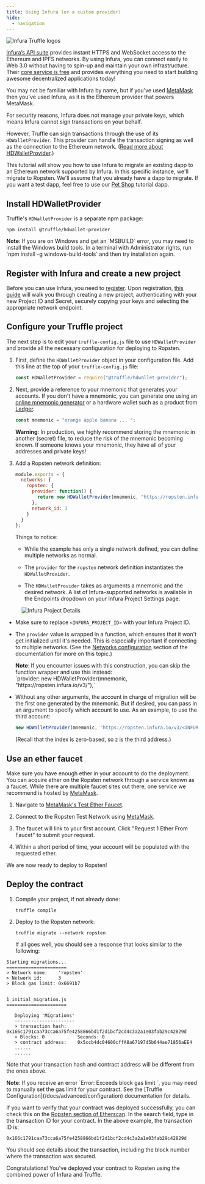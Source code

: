 ```yaml
---
title: Using Infura (or a custom provider)
hide:
  - navigation
---
```


![Infura Truffle logos](/img/tutorials/infura/infura-truffle.png)

[Infura’s API suite](https://infura.io/?&utm_source=truffle&utm_medium=referral&utm_campaign=tutorials&utm_content=truffleinfuraguide) provides instant HTTPS and WebSocket access to the Ethereum and IPFS networks. By using Infura, you can connect easily to Web 3.0 without having to spin-up and maintain your own infrastructure. Their [core service is free](https://infura.io/pricing?&utm_source=truffle&utm_medium=referral&utm_campaign=tutorials&utm_content=truffleinfuraguide) and provides everything you need to start building awesome decentralized applications today!

You may not be familiar with Infura by name, but if you've used [MetaMask](https://metamask.io) then you've used Infura, as it is the Ethereum provider that powers MetaMask.

For security reasons, Infura does not manage your private keys, which means Infura cannot sign transactions on your behalf.

However, Truffle can sign transactions through the use of its `HDWalletProvider`. This provider can handle the transaction signing as well as the connection to the Ethereum network. ([Read more about HDWalletProvider](https://github.com/trufflesuite/truffle/tree/develop/packages/hdwallet-provider).)

This tutorial will show you how to use Infura to migrate an existing dapp to an Ethereum network supported by Infura. In this specific instance, we'll migrate to Ropsten. We'll assume that you already have a dapp to migrate. If you want a test dapp, feel free to use our [Pet Shop](/tutorial) tutorial dapp.

## Install HDWalletProvider

Truffle's `HDWalletProvider` is a separate npm package:

```shell
npm install @truffle/hdwallet-provider
```

<p class="alert alert-info">
<strong>Note</strong>: If you are on Windows and get an `MSBUILD` error, you may need to install the Windows build tools. In a terminal with Administrator rights, run `npm install -g windows-build-tools` and then try installation again.
</p>

## Register with Infura and create a new project

Before you can use Infura, you need to [register](https://infura.io/signup?&utm_source=truffle&utm_medium=referral&utm_campaign=tutorials&utm_content=truffleinfuraguide). Upon registration, [this guide](https://blog.infura.io/getting-started-with-infura-28e41844cc89/?&utm_source=truffle&utm_medium=referral&utm_campaign=tutorials&utm_content=truffleinfuraguide) will walk you through creating a new project, authenticating with your new Project ID and Secret, securely copying your keys and selecting the appropriate network endpoint.

## Configure your Truffle project

The next step is to edit your `truffle-config.js` file to use `HDWalletProvider` and provide all the necessary configuration for deploying to Ropsten.

1. First, define the `HDWalletProvider` object in your configuration file. Add this line at the top of your `truffle-config.js` file:

   ```javascript
   const HDWalletProvider = require("@truffle/hdwallet-provider");
   ```

2. Next, provide a reference to your mnemonic that generates your accounts. If you don't have a mnemonic, you can generate one using an [online mnemonic generator](https://iancoleman.io/bip39) or a hardware wallet such as a product from [Ledger](https://www.ledger.com).

   ```javascript
   const mnemonic = "orange apple banana ... ";
   ```

   <p class="alert alert-danger">
   <strong>Warning</strong>: In production, we highly recommend storing the mnemonic in another (secret) file, to reduce the risk of the mnemonic becoming known. If someone knows your mnemonic, they have all of your addresses and private keys!
   </p>

3. Add a Ropsten network definition:

   ```javascript
   module.exports = {
     networks: {
       ropsten: {
         provider: function() {
           return new HDWalletProvider(mnemonic, "https://ropsten.infura.io/v3/<INFURA_PROJECT_ID>")
         },
         network_id: 3
       }
     }
   };
   ```

   Things to notice:

   * While the example has only a single network defined, you can define multiple networks as normal.

   * The `provider` for the `ropsten` network definition instantiates the `HDWalletProvider`.

   * The `HDWalletProvider` takes as arguments a mnemonic and the desired network. A list of Infura-supported networks is available in the Endpoints dropdown on your Infura Project Settings page.

<figure class="screenshot">
  <img class="figure-shadow mb-2 w-100" src="/img/tutorials/infura/infura-project-details.png" alt="Infura Project Details">
</figure>

   * Make sure to replace `<INFURA_PROJECT_ID>` with your Infura Project ID.

   * The `provider` value is wrapped in a function, which ensures that it won't get initialized until it's needed. This is especially important if connecting to multiple networks. (See the [Networks configuration](https://trufflesuite.com/docs/advanced/configuration#networks) section of the documentation for more on this topic.)

     <p class="alert alert-info">
       <strong>Note</strong>: If you encounter issues with this construction, you can skip the function wrapper and use this instead:<br />
       `provider: new HDWalletProvider(mnemonic, "https://ropsten.infura.io/v3/<INFURA_PROJECT_ID>"),`
     </p>

   * Without any other arguments, the account in charge of migration will be the first one generated by the mnemonic. But if desired, you can pass in an argument to specify which account to use. As an example, to use the third account:

     ```javascript
     new HDWalletProvider(mnemonic, "https://ropsten.infura.io/v3/<INFURA_PROJECT_ID>", 2);
     ```

     (Recall that the index is zero-based, so `2` is the third address.)

## Use an ether faucet

Make sure you have enough ether in your account to do the deployment. You can acquire ether on the Ropsten network through a service known as a faucet. While there are multiple faucet sites out there, one service we recommend is hosted by [MetaMask](https://metamask.io/).

1. Navigate to [MetaMask's Test Ether Faucet](https://faucet.metamask.io/).

1. Connect to the Ropsten Test Network using [MetaMask](https://metamask.io/).

1. The faucet will link to your first account. Click "Request 1 Ether From Faucet" to submit your request.

1. Within a short period of time, your account will be populated with the requested ether.

We are now ready to deploy to Ropsten!

## Deploy the contract

1. Compile your project, if not already done:

   ```shell
   truffle compile
   ```

1. Deploy to the Ropsten network:

   ```shell
   truffle migrate --network ropsten
   ```

   If all goes well, you should see a response that looks similar to the following:

```
Starting migrations...
======================
> Network name:    'ropsten'
> Network id:      3
> Block gas limit: 0x6691b7


1_initial_migration.js
======================

   Deploying 'Migrations'
   ----------------------
   > transaction hash:    0x166c1791caa73cca6a75fe4258866bd1f2d1bcf2cd4c3a2a1e03fab29c42829d
   > Blocks: 0            Seconds: 0
   > contract address:    0x5ccb4dc04600cffA8a67197d5b644ae71856aEE4
   ......
   ......
```

Note that your transaction hash and contract address will be different from the ones above.

<p class="alert alert-info">
   <strong>Note</strong>: If you receive an error `Error: Exceeds block gas limit
   `, you may need to manually set the gas limit for your contract. See the [Truffle Configuration](/docs/advanced/configuration) documentation for details.
</p>

If you want to verify that your contract was deployed successfully, you can check this on the [Ropsten section of Etherscan](https://ropsten.etherscan.io/). In the search field, type in the transaction ID for your contract. In the above example, the transaction ID is:

```
0x166c1791caa73cca6a75fe4258866bd1f2d1bcf2cd4c3a2a1e03fab29c42829d
```

You should see details about the transaction, including the block number where the transaction was secured.

Congratulations! You've deployed your contract to Ropsten using the combined power of Infura and Truffle.
